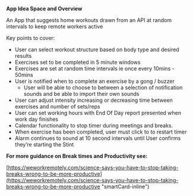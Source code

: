 **App Idea Space and Overview**

An App that suggests home workouts drawn from an API at random intervals to keep remote workers active

Key points to cover:

- User can select workout structure based on body type and desired results
- Exercises set to be completed in 5 minute windows
- Exercises are set at random time intervals ie once every 10mins - 50mins
- User is notified when to complete an exercise by a gong / buzzer
  - User will be able to choose to between a selection of notification sounds and be able to import their own sounds
- User can adjust intensity increasing or decreasing time between exercises and number of sets/reps
- User can set working hours with End Of Day report presented when work day finishes
- Calendar functionality to stop timer during meetings and breaks.
- When exercise has been completed, user must click to to restart timer
- Alarm continues to sound at 10 second intervals until User confirms they’re starting the Stint

**For more guidance on Break times and Productivity see:**

[https://weworkremotely.com/science-says-you-have-to-stop-taking-breaks-wrong-to-be-more-productive](https://weworkremotely.com/science-says-you-have-to-stop-taking-breaks-wrong-to-be-more-productive "smartCard-inline")
